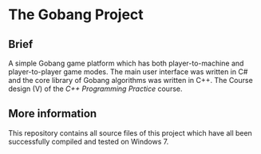# The Gobang Project

## Brief

A simple Gobang game platform which has both player-to-machine and player-to-player game modes. The main user interface was written in C# and the core library of Gobang algorithms was written in C++. The Course design (V) of the *C++ Programming Practice* course.

## More information

This repository contains all source files of this project which have all been successfully compiled and tested on Windows 7.

